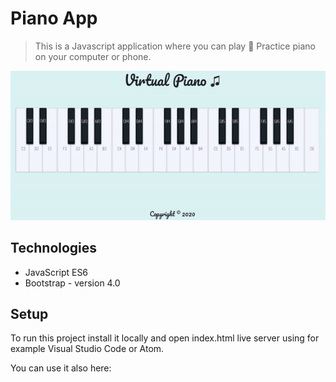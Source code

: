 # Piano App

> This is a Javascript application where you can play 🎹 Practice piano on your computer or phone.

![](piano.gif)

## Technologies

- JavaScript ES6
- Bootstrap - version 4.0

## Setup

To run this project install it locally and open index.html live server using for example Visual Studio Code or Atom.

You can use it also here:

